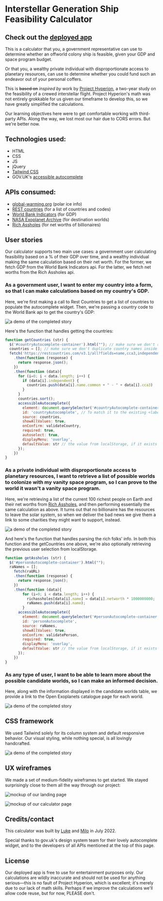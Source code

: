 # Interstellar Generation Ship Feasibility Calculator

## Check out the [deployed app](https://lshillman.github.io/generation-ship-calculator/)

This is a calculator that you, a government representative can use to determine whether an offworld colony ship is feasible, given your GDP and space program budget.

Or that you, a wealthy private individual with disproportionate access to planetary resources, can use to determine whether you could fund such an endeavor out of your personal coffers.

This is ~~based on~~ _inspired by_ work by [Project Hyperion](https://en.wikipedia.org/wiki/Project_Hyperion_(interstellar)), a two-year study on the feasibility of a crewed interstellar flight. Project Hyperion's math was not entirely grokkable for us given our timeframe to develop this, so we have greatly simplified the calculations.

Our learning objectives here were to get comfortable working with third-party APIs. Along the way, we lost most our hair due to CORS errors. But we're better now.


## Technologies used:

* HTML
* CSS
* JS
* jQuery
* [Tailwind CSS](https://tailwindcss.com/)
* GOV.UK's [accessible autocomplete](https://github.com/alphagov/accessible-autocomplete)

## APIs consumed:
* [global-warming.org](https://global-warming.org/) (polar ice info)
* [REST countries](https://restcountries.com/) (for a list of countries and codes)
* [World Bank Indicators](https://datahelpdesk.worldbank.org/knowledgebase/articles/898581-api-basic-call-structures) (for GDP)
* [NASA Exoplanet Archive](https://exoplanetarchive.ipac.caltech.edu/docs/program_interfaces.html) (for destination worlds)
* [Rich Assholes](https://richassholes.ml/) (for net worths of billionaires)

## User stories

Our calculator supports two main use cases: a government user calculating feasibility based on a % of their GDP over time, and a wealthy individual making the same calculation based on their net worth. For the former, we fetch GDP from the World Bank Indicators api. For the latter, we fetch net worths from the Rich Assholes api.

### As a government user, I want to enter my country into a form, so that I can make calculations based on my country's GDP.
Here, we're first making a call to Rest Countries to get a list of countries to populate the autocomplete widget. Then, we're passing a country code to the World Bank api to get the country's GDP:

![a demo of the completed story](./assets/readme/gs-country.gif)

Here's the function that handles getting the countries:
````javascript
function getCountries (str) {
  $('#countryAutocomplete-container').html(""); // make sure we don't render two autocompletes after getting stuff from localStorage
  countries = []; // make sure we don't duplicate country names inside the list after loading localStorage
  fetch('https://restcountries.com/v3.1/all?fields=name,cca3,independent')
    .then(function (response) {
      return response.json();
    })
    .then(function (data){
      for (i=0; i < data.length; i++) {
        if (data[i].independent) {
          countries.push(data[i].name.common + " - " + data[i].cca3)
        }
      }
      countries.sort();
      accessibleAutocomplete({
        element: document.querySelector('#countryAutocomplete-container'),
        id: 'countryAutocomplete', // To match it to the existing <label>.
        source: countries,
        showAllValues: true,
        onConfirm: validateCountry,
        required: true,
        autoselect: true,
        displayMenu: 'overlay',
        defaultValue: str // the value from localStorage, if it exists
      });
    })
}
````

### As a private individual with disproportionate access to planetary resources, I want to retrieve a list of possible worlds to colonize with my vanity space program, so I can prove to the world it wasn't a vanity space program.
Here, we're retrieving a list of the current 100 richest people on Earth and their net worths from [Rich Assholes](https://richassholes.ml/), and then performing essentially the same calculation as above. It turns out that no billionaire has the resources to leave the solar system, so when we deliver the bad news we give them a link to some charities they might want to support, instead.

![a demo of the completed story](./assets/readme/gs-individual.gif)

And here's the function that handles parsing the rich folks' info. In both this function and the getCountries one above, we're also optionally retrieving the previous user selection from localStorage.

````javascript
function getAssholes (str) {
  $('#personAutocomplete-container').html("");
  raNames = [];
    fetch(raURL)
    .then(function (response) {
      return response.json();
    })
    .then(function (data){
        for (i=0; i < data.length; i++) {
          richassholes[data[i].name] = data[i].networth * 1000000000;
          raNames.push(data[i].name);
        }
      accessibleAutocomplete({
        element: document.querySelector('#personAutocomplete-container'),
        id: 'personAutocomplete',
        source: raNames,
        showAllValues: true,
        onConfirm: validatePerson,
        required: true,
        displayMenu: 'overlay',
        defaultValue: str // the value from localStorage, if it exists
      });
    })
}
````

### As any type of user, I want to be able to learn more about the possible candidate worlds, so I can make an informed decision.

Here, along with the information displayed in the candidate worlds table, we provide a link to the Open Exoplanets catalogue page for each world.

![a demo of the completed story](./assets/readme/gs-learnmore.gif)

## CSS framework

We used Tailwind solely for its column system and default responsive behavior. Our visual styling, while nothing special, is all lovingly handcrafted.

![a demo of the completed story](./assets/readme/gs-responsive-behavior.gif)


## UX wireframes

We made a set of medium-fidelity wireframes to get started. We stayed surprisingly close to them all the way through our project:

![mockup of our landing page](./assets/readme/landing.png)

![mockup of our calculator page](./assets/readme/table.png)


## Credits/contact

This calculator was built by [Luke](https://github.com/lshillman) and [Milo](https://github.com/MiloCOLO) in July 2022.

Special thanks to gov.uk's design system team for their lovely autocomplete widget, and to the developers of all APIs mentioned at the top of this page.


## License

Our deployed app is free to use for entertainment purposes only. Our calculations are wildly inaccurate and should not be used for anything serious—this is no fault of Project Hyperion, which is excellent; it's merely due to our lack of math skills. Perhaps if we improve the calculations we'll allow code reuse, but for now, PLEASE don't.

